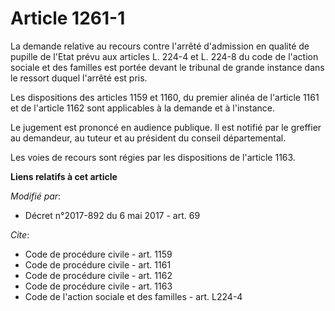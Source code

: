 # Article 1261-1

La demande relative au recours contre l'arrêté d'admission en qualité de pupille de l'Etat prévu aux articles L. 224-4 et L.
224-8 du code de l'action sociale et des familles est portée devant le tribunal de grande instance dans le ressort duquel
l'arrêté est pris.

Les dispositions des articles 1159 et 1160, du premier alinéa de l'article 1161 et de l'article 1162 sont applicables à la
demande et à l'instance.

Le jugement est prononcé en audience publique. Il est notifié par le greffier au demandeur, au tuteur et au président du
conseil départemental.

Les voies de recours sont régies par les dispositions de l'article 1163.

**Liens relatifs à cet article**

_Modifié par_:

  - Décret n°2017-892 du 6 mai 2017 - art. 69

_Cite_:

  - Code de procédure civile - art. 1159
  - Code de procédure civile - art. 1161
  - Code de procédure civile - art. 1162
  - Code de procédure civile - art. 1163
  - Code de l'action sociale et des familles - art. L224-4
